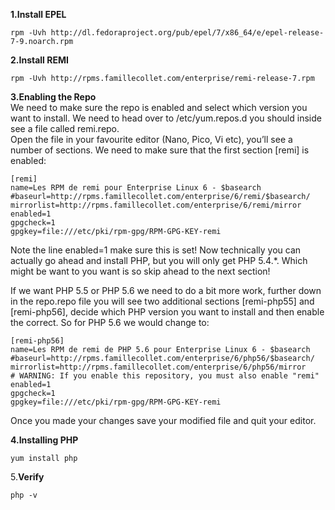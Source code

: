 

**1.Install EPEL** 

    rpm -Uvh http://dl.fedoraproject.org/pub/epel/7/x86_64/e/epel-release-7-9.noarch.rpm

**2.Install REMI**  

    rpm -Uvh http://rpms.famillecollet.com/enterprise/remi-release-7.rpm

**3.Enabling the Repo**   
We need to make sure the repo is enabled and select which version you want to install. We need to head over to /etc/yum.repos.d you should inside see a file called remi.repo.  
Open the file in your favourite editor (Nano, Pico, Vi etc), you’ll see a number of sections. We need to make sure that the first section [remi] is enabled:


    [remi]
    name=Les RPM de remi pour Enterprise Linux 6 - $basearch
    #baseurl=http://rpms.famillecollet.com/enterprise/6/remi/$basearch/
    mirrorlist=http://rpms.famillecollet.com/enterprise/6/remi/mirror
    enabled=1
    gpgcheck=1
    gpgkey=file:///etc/pki/rpm-gpg/RPM-GPG-KEY-remi


Note the line enabled=1 make sure this is set! Now technically you can actually go ahead and install PHP, but you will only get PHP 5.4.*. Which might be want to you want is so skip ahead to the next section!

If we want PHP 5.5 or PHP 5.6 we need to do a bit more work, further down in the repo.repo file you will see two additional sections [remi-php55] and [remi-php56], decide which PHP version you want to install and then enable the correct. So for PHP 5.6 we would change to:

    [remi-php56]
    name=Les RPM de remi de PHP 5.6 pour Enterprise Linux 6 - $basearch
    #baseurl=http://rpms.famillecollet.com/enterprise/6/php56/$basearch/
    mirrorlist=http://rpms.famillecollet.com/enterprise/6/php56/mirror
    # WARNING: If you enable this repository, you must also enable "remi"
    enabled=1
    gpgcheck=1
    gpgkey=file:///etc/pki/rpm-gpg/RPM-GPG-KEY-remi

Once you made your changes save your modified file and quit your editor.

**4.Installing PHP**

    yum install php

5.**Verify**

	php -v
